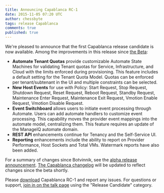 ```yaml
---
title: Announcing Capablanca RC-1
date: 2015-11-05 07:20 UTC
author: chessbyte
tags: release Capablanca
comments: true
published: true
---
```


We're pleased to announce that the first Capablanca release candidate is now available. Among the improvements in this release since [the Beta](http://manageiq.org/blog/2015/10/announcing-the-beta-release-of-capablanca/):

- **Automate Tenant Quotas** provide customizable Automate State Machines for validating Tenant quotas for Service, Infrastructure, and Cloud with the limits enforced during provisioning. This feature includes a default setting for the Tenant Quota Model. Quotas can be enforced per tenant/subtenant in the UI and multiple constraints can be selected.
- **New Host Events** for use with Policy: Start Request, Stop Request, Shutdown Request, Reset Request, Reboot Request, Standby Request, Maintenance Enter Request, Maintenance Exit Request, Vmotion Enable Request, Vmotion Disable Request.
- **Event Switchboard** allows users to initiate event processing through Automate.  Users can add automate handlers to customize event processing.  This capability moves the provider event mappings into the automate model, centralizing them. This feature requires an update of the ManageIQ automate domain.
- **REST API** enhancements continue for Tenancy and the Self-Service UI.
- **Reporting** enhancements include the ability to report on Provider Performance, Host Sockets and Total VMs.  Watermark reports have also been added.

For a summary of changes since Botvinnik, see the [alpha release announcement](http://manageiq.org/blog/2015/09/announcing-the-alpha-release-of-capablanca/). [The Capablanca changelog](http://manageiq.org/community/changelog/) will be updated to reflect changes since the beta shortly.

Please [download](http://manageiq.org/download/prerelease/)  Capablanca RC-1 and report any issues. For questions or support, [join in on the talk page](http://talk.manageiq.org/) using the "Release Candidate" category.
